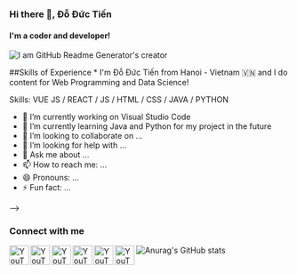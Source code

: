 ### Hi there 👋, Đỗ Đức Tiến
#### I'm a coder and developer!
![I am GitHub Readme Generator's creator](https://arturssmirnovs.github.io/github-profile-readme-generator/images/banner.png)

##Skills of Experience 
* 
I'm Đỗ Đức Tiến from Hanoi - Vietnam 🇻🇳 and I do content for Web Programming and Data Science!

Skills: VUE JS / REACT / JS / HTML / CSS / JAVA / PYTHON

- 🔭 I’m currently working on Visual Studio Code
- 🌱 I’m currently learning Java and Python for my project in the future
- 👯 I’m looking to collaborate on ...
- 🤔 I’m looking for help with ...
- 💬 Ask me about ...
- 📫 How to reach me: ...
- 😄 Pronouns: ...
- ⚡ Fun fact: ...

-->
### Connect with me
<img align="left" alt="YouTube" width="35px" src="https://user-images.githubusercontent.com/73741677/168469494-241016c1-5a9a-44f2-9101-a58d878f3f31.png"/>
<img align="left" alt="YouTube" width="35px" src="https://user-images.githubusercontent.com/73741677/168469719-59a59aa9-99eb-4954-ac74-8ff8416831d2.png"/>
<img align="left" alt="YouTube" width="35px" src="https://user-images.githubusercontent.com/73741677/168469761-6b1e13f9-ff79-4459-a411-95e94e6864dd.png"/>
<img align="left" alt="YouTube" width="35px" src="https://user-images.githubusercontent.com/73741677/168469802-5f836b94-32bf-4ed2-b628-919444452849.png"/>
<img align="left" alt="YouTube" width="35px" src="https://user-images.githubusercontent.com/73741677/168469827-42c7136e-3d44-4245-a5e3-81960f7cf136.png"/>
<img align="left" alt="YouTube" width="35px" src="https://user-images.githubusercontent.com/73741677/168469839-af0ce893-4e1b-424c-87b4-b840be618006.png"/>

![Anurag's GitHub stats](https://github-readme-stats.vercel.app/api?username=outlook1227&show_icons=true&theme=dark)
